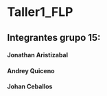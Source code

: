 # Taller1_FLP
## Integrantes grupo 15:
#### Jonathan Aristizabal
#### Andrey Quiceno
#### Johan Ceballos 